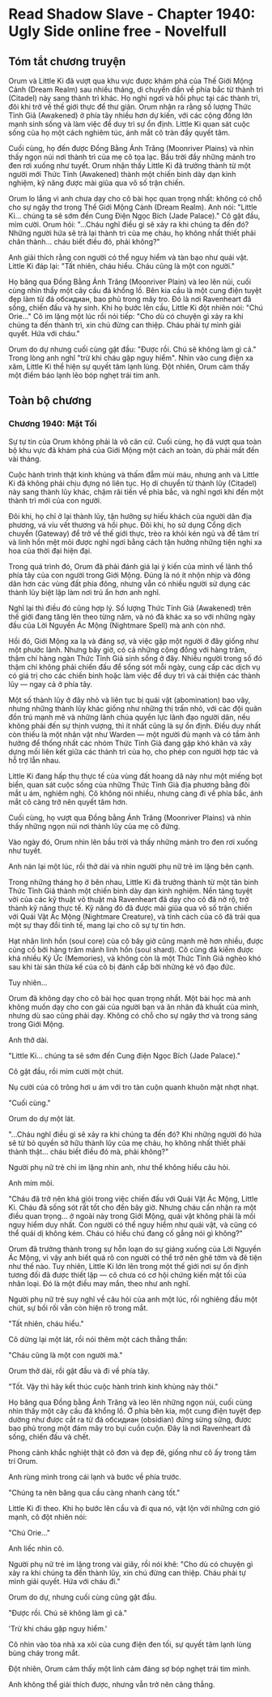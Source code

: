 # Read Shadow Slave - Chapter 1940: Ugly Side online free - Novelfull

## Tóm tắt chương truyện

Orum và Little Ki đã vượt qua khu vực được khám phá của Thế Giới Mộng Cảnh (Dream Realm) sau nhiều tháng, di chuyển dần về phía bắc từ thành trì (Citadel) này sang thành trì khác. Họ nghỉ ngơi và hồi phục tại các thành trì, đôi khi trở về thế giới thực để thư giãn. Orum nhận ra rằng số lượng Thức Tỉnh Giả (Awakened) ở phía tây nhiều hơn dự kiến, với các cộng đồng lớn mạnh sinh sống và làm việc để duy trì sự ổn định. Little Ki quan sát cuộc sống của họ một cách nghiêm túc, ánh mắt cô tràn đầy quyết tâm.

Cuối cùng, họ đến được Đồng Bằng Ánh Trăng (Moonriver Plains) và nhìn thấy ngọn núi nơi thành trì của mẹ cô tọa lạc. Bầu trời đầy những mảnh tro đen rơi xuống như tuyết. Orum nhận thấy Little Ki đã trưởng thành từ một người mới Thức Tỉnh (Awakened) thành một chiến binh dày dạn kinh nghiệm, kỹ năng được mài giũa qua vô số trận chiến.

Orum lo lắng vì anh chưa dạy cho cô bài học quan trọng nhất: không có chỗ cho sự ngây thơ trong Thế Giới Mộng Cảnh (Dream Realm). Anh nói: "Little Ki... chúng ta sẽ sớm đến Cung Điện Ngọc Bích (Jade Palace)." Cô gật đầu, mỉm cười. Orum hỏi: "...Cháu nghĩ điều gì sẽ xảy ra khi chúng ta đến đó? Những người hứa sẽ trả lại thành trì của mẹ cháu, họ không nhất thiết phải chân thành... cháu biết điều đó, phải không?"

Anh giải thích rằng con người có thể nguy hiểm và tàn bạo như quái vật. Little Ki đáp lại: "Tất nhiên, cháu hiểu. Cháu cũng là một con người."

Họ băng qua Đồng Bằng Ánh Trăng (Moonriver Plain) và leo lên núi, cuối cùng nhìn thấy một cây cầu đá khổng lồ. Bên kia cầu là một cung điện tuyệt đẹp làm từ đá обсидиан, bao phủ trong mây tro. Đó là nơi Ravenheart đã sống, chiến đấu và hy sinh. Khi họ bước lên cầu, Little Ki đột nhiên nói: "Chú Orie..." Cô im lặng một lúc rồi nói tiếp: "Cho dù có chuyện gì xảy ra khi chúng ta đến thành trì, xin chú đừng can thiệp. Cháu phải tự mình giải quyết. Hứa với cháu."

Orum do dự nhưng cuối cùng gật đầu: "Được rồi. Chú sẽ không làm gì cả." Trong lòng anh nghĩ "trừ khi cháu gặp nguy hiểm". Nhìn vào cung điện xa xăm, Little Ki thể hiện sự quyết tâm lạnh lùng. Đột nhiên, Orum cảm thấy một điềm báo lạnh lẽo bóp nghẹt trái tim anh.

## Toàn bộ chương

### Chương 1940: Mặt Tối

Sự tự tin của Orum không phải là vô căn cứ. Cuối cùng, họ đã vượt qua toàn bộ khu vực đã khám phá của Giới Mộng một cách an toàn, dù phải mất đến vài tháng.

Cuộc hành trình thật kinh khủng và thấm đẫm mùi máu, nhưng anh và Little Ki đã không phải chịu đựng nó liên tục. Họ di chuyển từ thành lũy (Citadel) này sang thành lũy khác, chậm rãi tiến về phía bắc, và nghỉ ngơi khi đến một thành trì mới của con người.

Đôi khi, họ chỉ ở lại thành lũy, tận hưởng sự hiếu khách của người dân địa phương, vá víu vết thương và hồi phục. Đôi khi, họ sử dụng Cổng dịch chuyển (Gateway) để trở về thế giới thực, trèo ra khỏi kén ngủ và để tâm trí và linh hồn mệt mỏi được nghỉ ngơi bằng cách tận hưởng những tiện nghi xa hoa của thời đại hiện đại.

Trong quá trình đó, Orum đã phải đánh giá lại ý kiến của mình về lãnh thổ phía tây của con người trong Giới Mộng. Đúng là nó ít nhộn nhịp và đông dân hơn các vùng đất phía đông, nhưng vẫn có nhiều người sử dụng các thành lũy biệt lập làm nơi trú ẩn hơn anh nghĩ.

Nghĩ lại thì điều đó cũng hợp lý. Số lượng Thức Tỉnh Giả (Awakened) trên thế giới đang tăng lên theo từng năm, và nó đã khác xa so với những ngày đầu của Lời Nguyền Ác Mộng (Nightmare Spell) mà anh còn nhớ.

Hồi đó, Giới Mộng xa lạ và đáng sợ, và việc gặp một người ở đây giống như một phước lành. Nhưng bây giờ, có cả những cộng đồng với hàng trăm, thậm chí hàng ngàn Thức Tỉnh Giả sinh sống ở đây. Nhiều người trong số đó thậm chí không phải chiến đấu để sống sót mỗi ngày, cung cấp các dịch vụ có giá trị cho các chiến binh hoặc làm việc để duy trì và cải thiện các thành lũy — ngay cả ở phía tây.

Một số thành lũy ở đây nhỏ và liên tục bị quái vật (abomination) bao vây, nhưng những thành lũy khác giống như những thị trấn nhỏ, với các đội quân đồn trú mạnh mẽ và những lãnh chúa quyền lực lãnh đạo người dân, nếu không phải đến sự thịnh vượng, thì ít nhất cũng là sự ổn định. Điều duy nhất còn thiếu là một nhân vật như Warden — một người đủ mạnh và có tầm ảnh hưởng để thống nhất các nhóm Thức Tỉnh Giả đang gặp khó khăn và xây dựng mối liên kết giữa các thành trì của họ, cho phép con người hợp tác và hỗ trợ lẫn nhau.

Little Ki đang hấp thụ thực tế của vùng đất hoang dã này như một miếng bọt biển, quan sát cuộc sống của những Thức Tỉnh Giả địa phương bằng đôi mắt u ám, nghiêm nghị. Cô không nói nhiều, nhưng càng đi về phía bắc, ánh mắt cô càng trở nên quyết tâm hơn.

Cuối cùng, họ vượt qua Đồng bằng Ánh Trăng (Moonriver Plains) và nhìn thấy những ngọn núi nơi thành lũy của mẹ cô đứng.

Vào ngày đó, Orum nhìn lên bầu trời và thấy những mảnh tro đen rơi xuống như tuyết.

Anh nán lại một lúc, rồi thở dài và nhìn người phụ nữ trẻ im lặng bên cạnh.

Trong những tháng họ ở bên nhau, Little Ki đã trưởng thành từ một tân binh Thức Tỉnh Giả thành một chiến binh dày dạn kinh nghiệm. Nền tảng tuyệt vời của các kỹ thuật võ thuật mà Ravenheart đã dạy cho cô đã nở rộ, trở thành kỹ năng thực tế. Kỹ năng đó đã được mài giũa qua vô số trận chiến với Quái Vật Ác Mộng (Nightmare Creature), và tính cách của cô đã trải qua một sự thay đổi tinh tế, mang lại cho cô sự tự tin hơn.

Hạt nhân linh hồn (soul core) của cô bây giờ cũng mạnh mẽ hơn nhiều, được củng cố bởi hàng trăm mảnh linh hồn (soul shard). Cô cũng đã kiếm được khá nhiều Ký Ức (Memories), và không còn là một Thức Tỉnh Giả nghèo khó sau khi tài sản thừa kế của cô bị đánh cắp bởi những kẻ vô đạo đức.

Tuy nhiên...

Orum đã không dạy cho cô bài học quan trọng nhất. Một bài học mà anh không muốn dạy cho con gái của người bạn và ân nhân đã khuất của mình, nhưng dù sao cũng phải dạy. Không có chỗ cho sự ngây thơ và trong sáng trong Giới Mộng.

Anh thở dài.

"Little Ki... chúng ta sẽ sớm đến Cung điện Ngọc Bích (Jade Palace)."

Cô gật đầu, rồi mỉm cười một chút.

Nụ cười của cô trông hơi u ám với tro tàn cuộn quanh khuôn mặt nhợt nhạt.

"Cuối cùng."

Orum do dự một lát.

"...Cháu nghĩ điều gì sẽ xảy ra khi chúng ta đến đó? Khi những người đó hứa sẽ từ bỏ quyền sở hữu thành lũy của mẹ cháu, họ không nhất thiết phải thành thật... cháu biết điều đó mà, phải không?"

Người phụ nữ trẻ chỉ im lặng nhìn anh, như thể không hiểu câu hỏi.

Anh mím môi.

"Cháu đã trở nên khá giỏi trong việc chiến đấu với Quái Vật Ác Mộng, Little Ki. Cháu đã sống sót rất tốt cho đến bây giờ. Nhưng cháu cần nhận ra một điều quan trọng... ở ngoài này trong Giới Mộng, quái vật không phải là mối nguy hiểm duy nhất. Con người có thể nguy hiểm như quái vật, và cũng có thể quái dị không kém. Cháu có hiểu chú đang cố gắng nói gì không?"

Orum đã trưởng thành trong sự hỗn loạn do sự giáng xuống của Lời Nguyền Ác Mộng, vì vậy anh biết quá rõ con người có thể trở nên ghê tởm và đê tiện như thế nào. Tuy nhiên, Little Ki lớn lên trong một thế giới nơi sự ổn định tương đối đã được thiết lập — cô chưa có cơ hội chứng kiến mặt tối của nhân loại. Đó là một điều may mắn, theo như anh nghĩ.

Người phụ nữ trẻ suy nghĩ về câu hỏi của anh một lúc, rồi nghiêng đầu một chút, sự bối rối vẫn còn hiện rõ trong mắt.

"Tất nhiên, cháu hiểu."

Cô dừng lại một lát, rồi nói thêm một cách thẳng thắn:

"Cháu cũng là một con người mà."

Orum thở dài, rồi gật đầu và đi về phía tây.

"Tốt. Vậy thì hãy kết thúc cuộc hành trình kinh khủng này thôi."

Họ băng qua Đồng bằng Ánh Trăng và leo lên những ngọn núi, cuối cùng nhìn thấy một cây cầu đá khổng lồ. Ở phía bên kia, một cung điện tuyệt đẹp dường như được cắt ra từ đá обсидиан (obsidian) đứng sừng sững, được bao phủ trong một đám mây tro bụi cuồn cuộn. Đây là nơi Ravenheart đã sống, chiến đấu và chết.

Phong cảnh khắc nghiệt thật cô đơn và đẹp đẽ, giống như cô ấy trong tâm trí Orum.

Anh rùng mình trong cái lạnh và bước về phía trước.

"Chúng ta nên băng qua cầu càng nhanh càng tốt."

Little Ki đi theo. Khi họ bước lên cầu và đi qua nó, vật lộn với những cơn gió mạnh, cô đột nhiên nói:

"Chú Orie..."

Anh liếc nhìn cô.

Người phụ nữ trẻ im lặng trong vài giây, rồi nói khẽ: "Cho dù có chuyện gì xảy ra khi chúng ta đến thành lũy, xin chú đừng can thiệp. Cháu phải tự mình giải quyết. Hứa với cháu đi."

Orum do dự, nhưng cuối cùng cũng gật đầu.

"Được rồi. Chú sẽ không làm gì cả."

'Trừ khi cháu gặp nguy hiểm.'

Cô nhìn vào tòa nhà xa xôi của cung điện đen tối, sự quyết tâm lạnh lùng bùng cháy trong mắt.

Đột nhiên, Orum cảm thấy một linh cảm đáng sợ bóp nghẹt trái tim mình.

Anh không thể giải thích được, nhưng vẫn trở nên căng thẳng.